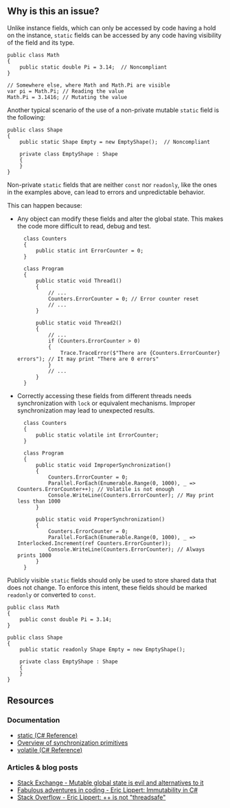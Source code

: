 ## Why is this an issue?

Unlike instance fields, which can only be accessed by code having a hold on the instance, `static` fields can be accessed by any code
having visibility of the field and its type.

    public class Math
    {
        public static double Pi = 3.14;  // Noncompliant
    }
    
    // Somewhere else, where Math and Math.Pi are visible
    var pi = Math.Pi; // Reading the value
    Math.Pi = 3.1416; // Mutating the value

Another typical scenario of the use of a non-private mutable `static` field is the following:

    public class Shape
    {
        public static Shape Empty = new EmptyShape();  // Noncompliant
    
        private class EmptyShape : Shape
        {
        }
    }

Non-private `static` fields that are neither `const` nor `readonly`, like the ones in the examples above, can lead
to errors and unpredictable behavior.

This can happen because:

- Any object can modify these fields and alter the global state. This makes the code more difficult to read, debug and test. 

        class Counters
        {
            public static int ErrorCounter = 0;
        }
        
        class Program
        {
            public static void Thread1()
            {
                // ...
                Counters.ErrorCounter = 0; // Error counter reset
                // ...
            }
        
            public static void Thread2()
            {
                // ...
                if (Counters.ErrorCounter > 0)
                {
                    Trace.TraceError($"There are {Counters.ErrorCounter} errors"); // It may print "There are 0 errors"
                }
                // ...
            }
        }
- Correctly accessing these fields from different threads needs synchronization with `lock` or equivalent mechanisms. Improper synchronization may lead to unexpected results. 

        class Counters
        {
            public static volatile int ErrorCounter;
        }
        
        class Program
        {
            public static void ImproperSynchronization()
            {
                Counters.ErrorCounter = 0;
                Parallel.ForEach(Enumerable.Range(0, 1000), _ => Counters.ErrorCounter++); // Volatile is not enough
                Console.WriteLine(Counters.ErrorCounter); // May print less than 1000
            }
        
            public static void ProperSynchronization()
            {
                Counters.ErrorCounter = 0;
                Parallel.ForEach(Enumerable.Range(0, 1000), _ => Interlocked.Increment(ref Counters.ErrorCounter));
                Console.WriteLine(Counters.ErrorCounter); // Always prints 1000
            }
        }

Publicly visible `static` fields should only be used to store shared data that does not change. To enforce this intent, these fields
should be marked `readonly` or converted to `const`.

    public class Math
    {
        public const double Pi = 3.14;
    }

    public class Shape
    {
        public static readonly Shape Empty = new EmptyShape();
    
        private class EmptyShape : Shape
        {
        }
    }

## Resources

### Documentation

- [static (C# Reference)](https://learn.microsoft.com/en-us/dotnet/csharp/language-reference/keywords/static)
- [Overview of synchronization
  primitives](https://learn.microsoft.com/en-us/dotnet/standard/threading/overview-of-synchronization-primitives)
- [volatile (C# Reference)](https://learn.microsoft.com/en-us/dotnet/csharp/language-reference/keywords/volatile)

### Articles & blog posts

- [Stack Exchange - Mutable global state is evil and alternatives to it](https://softwareengineering.stackexchange.com/a/148154)
- [Fabulous adventures in coding - Eric Lippert:
  Immutability in C#](https://ericlippert.com/2007/11/13/immutability-in-c-part-one-kinds-of-immutability/)
- [Stack Overflow - Eric Lippert: ++ is not "threadsafe"](https://stackoverflow.com/a/4628660)